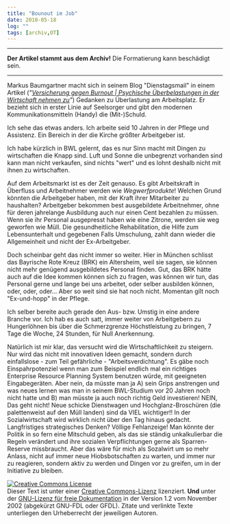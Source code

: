 ```yaml
---
title: "Bounout im Job"
date: 2010-05-18
log: ""
tags: [archiv,OT]
---
```

<hr><b>Der Artikel stammt aus dem Archiv!</b> Die Formatierung kann beschädigt sein.<hr>

Markus Baumgartner macht sich in seinem Blog "Dienstagsmail" in einem Artikel (<i>"<a href="http://www.jesus.de/freunde/mitgliederprofil/blog.html?blogDetail=1633">Versicherung gegen Burnout | Psychische Überbelastungen in der Wirtschaft nehmen zu</a>"</i>) Gedanken zu Überlastung am Arbeitsplatz. Er bezieht sich in erster Linie auf Seelsorger und gibt den modernen Kommunikationsmitteln (Handy) die (Mit-)Schuld.   

Ich sehe das etwas anders. Ich arbeite seid 10 Jahren in der Pflege und Assistenz. Ein Bereich in der die Kirche größter Arbeitgeber ist.

Ich habe kürzlich in BWL gelernt, das es nur Sinn macht mit Dingen zu wirtschaften die Knapp sind.  Luft und Sonne die unbegrenzt vorhanden sind kann man nicht verkaufen, sind nichts "wert" und es lohnt deshalb nicht mit ihnen zu wirtschaften.

Auf dem Arbeitsmarkt ist es der Zeit genauso. Es gibt Arbeitskraft in Überfluss und Arbeitnehmer werden wie <i>Wegwerfprodukte</i>! Welchen Grund könnten die Arbeitgeber haben, mit der Kraft ihrer Mitarbeiter zu haushalten? Arbeitgeber bekommen best ausgebildete Arbeitnehmer, ohne für deren jahrelange Ausbildung auch nur einen Cent bezahlen zu müssen. Wenn sie ihr Personal ausgepresst haben wie eine Zitrone, werden sie weg geworfen wie Müll. Die gesundheitliche Rehabilitation, die Hilfe zum Lebensunterhalt und gegebenen Falls Umschulung, zahlt dann wieder die Allgemeinheit und nicht der Ex-Arbeitgeber.

Doch scheinbar geht das nicht immer so weiter. Hier in München schlisst das Bayrische Rote Kreuz (BRK) ein Altersheim, weil sie sagen, sie können nicht mehr genügend ausgebildetes Personal finden. Gut, das BRK hätte auch auf die Idee kommen können sich zu fragen, was können wir tun, das Personal gerne und lange bei uns arbeitet, oder selber ausbilden können, oder, oder, oder... Aber so weit sind sie hat noch nicht. Momentan gilt noch "Ex-und-hopp" in der Pflege.

Ich selber bereite auch gerade den Aus- bzw. Umstig in eine andere Branche vor. Ich hab es auch satt, immer weiter von Arbeitgebern zu Hungerlöhnen bis über die Schmerzgrenze Höchstleistung zu bringen, 7 Tage die Woche, 24 Stunden, für Null Anerkennung. 

Natürlich ist mir klar, das versucht wird die Wirtschaftlichkeit zu steigern. Nur wird das nicht mit innovativen Ideen gemacht, sondern durch einfallslose - zum Teil gefährliche - "Arbeitsverdichtung". Es gäbe noch Einspahrpotenziel wenn man zum Beispiel endlich mal ein richtiges Enterprise Resource Planning System benutzen würde, mit geeigneten Eingabegeräten. Aber nein, da müsste man ja A) sein Grips anstrengen und was neues lernen was man in seinem BWL-Studium vor 20 Jahren noch nicht hatte und B) man müsste ja auch noch richtig Geld investieren! NEIN, Das geht nicht! Neue schicke Dienstwagen und Hochglanz-Broschüren (die palettenweist auf den Müll landen) sind da VIEL wichtiger!! In der Sozialwirtschaft wird wirklich nicht über den Tag hinaus gedacht. Langfristiges strategisches Denken? Völlige Fehlanzeige! Man könnte der Politik in so fern eine Mitschuld geben, als das sie ständig unkalkulierbar die Regeln verändert und ihre sozialen Verpflichtungen gerne als Sparren-Reserve missbraucht. Aber das wäre für mich als Sozalwirt um so mehr Anlass, nicht auf immer neue Hiobsbotschaften zu warten, und immer nur zu reagieren, sondern aktiv zu werden und Dingen vor zu greifen, um in der Initiative zu bleiben.


<a href="http://creativecommons.org/licenses/by-sa/3.0/de/" rel="license"><img src="http://i.creativecommons.org/l/by-sa/3.0/de/88x31.png" style="border-width: 0pt;" alt="Creative Commons License" /></a><br />
Dieser <span rel="dc:type" href="http://purl.org/dc/dcmitype/Text" xmlns:dc="http://purl.org/dc/elements/1.1/">Text</span> ist unter einer <a href="http://creativecommons.org/licenses/by-sa/3.0/de/" rel="license">Creative Commons-Lizenz</a> lizenziert. <b>Und</b> unter der <a href="http://de.wikipedia.org/wiki/GFDL">GNU-Lizenz f&uuml;r freie Dokumentation</a> in der Version 1.2 vom November 2002 (abgek&uuml;rzt GNU-FDL oder GFDL). Zitate und verlinkte Texte unterliegen den Urheberrecht der jeweiligen Autoren.
